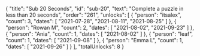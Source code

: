 {
  "title": "Sub 20 Seconds",
  "id": "sub-20",
  "text": "Complete a puzzle in less than 20 seconds",
  "order": "261",
  "unlocks": [
    {
      "person": "itsalex",
      "count": 3,
      "dates": [
        "2021-07-28",
        "2021-08-11",
        "2021-08-25"
      ]
    },
    {
      "person": "Rowan M",
      "count": 2,
      "dates": [
        "2021-08-02",
        "2021-09-23"
      ]
    },
    {
      "person": "Ania",
      "count": 1,
      "dates": [
        "2021-08-02"
      ]
    },
    {
      "person": "leaf",
      "count": 1,
      "dates": [
        "2021-09-08"
      ]
    },
    {
      "person": "Emma L",
      "count": 1,
      "dates": [
        "2021-09-26"
      ]
    }
  ],
  "totalUnlocks": 8
}